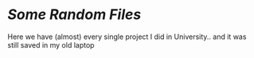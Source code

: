 # *Some Random Files* #

Here we have (almost) every single project I did in University..
and it was still saved in my old laptop
